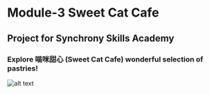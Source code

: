 # Module-3 Sweet Cat Cafe
## Project for Synchrony Skills Academy
### Explore 喵咪甜心 (Sweet Cat Cafe) wonderful selection of pastries! 
![alt text](https://github.com/SydAgui/Module-3/blob/main/Screen%20Shot%202022-04-04%20at%205.24.16%20PM.png)
